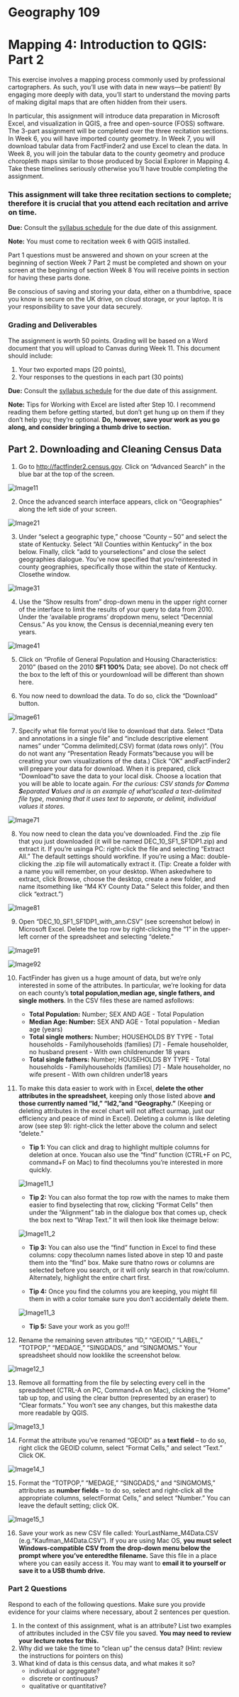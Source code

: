 # Geography 109

# Mapping 4: Introduction to QGIS: Part 2

This exercise involves a mapping process commonly used by professional cartographers. As such, you’ll use with data in new ways—be patient! By engaging more deeply with data, you’ll start to understand the moving parts of making digital maps that are often hidden from their users.

In particular, this assignment will introduce data preparation in Microsoft Excel, and visualization in QGIS, a free and open-source (FOSS) software. The 3-part assignment will be completed over the three recitation sections. In Week 6, you will have imported county geometry. In Week 7, you will download tabular data from FactFinder2 and use Excel to clean the data. In Week 8, you will join the tabular data to the county geometry and produce choropleth maps similar to those produced by Social Explorer in Mapping 4. Take these timelines seriously otherwise you’ll have trouble completing the assignment. 

### This assignment will take three recitation sections to complete; therefore it is crucial that you attend each recitation and arrive on time.

**Due:** Consult the [syllabus schedule](../syllabus.md#viii-schedule) for the due date of this assignment.

**Note:** You must come to recitation week 6 with QGIS installed.

Part 1 questions must be answered and shown on your screen at the beginning of section Week 7
Part 2 must be completed and shown on your screen at the beginning of section Week 8
You will receive points in section for having these parts done. 

Be conscious of saving and storing your data, either on a thumbdrive, space you know is secure on the UK drive, on cloud storage, or your laptop. It is your responsibility to save your data securely.

### Grading and Deliverables 

The assignment is worth 50 points. Grading will be based on a Word document that you will upload to Canvas during Week 11. This document should include:

1.  Your two exported maps (20 points),
2.  Your responses to the questions in each part (30 points)

**Due:** Consult the [syllabus schedule](../syllabus.md#viii-schedule) for the due date of this assignment.

**Note:** Tips for Working with Excel are listed after Step 10. I recommend reading them before getting started, but don’t get hung up on them if they don’t help you; they’re optional. **Do, however, save your work as you go along, and consider bringing a thumb drive to section.**

## Part 2. Downloading and Cleaning Census Data

1. Go to http://factfinder2.census.gov. Click on “Advanced Search” in the blue bar at the top of the screen.

![Image11](images/Image11.jpeg)

2. Once the advanced search interface appears, click on “Geographies” along the left side of your screen.

![Image21](images/Image21.jpeg)

3. Under “select a geographic type,” choose “County – 50” and select the state of Kentucky. Select “All Counties within Kentucky” in the box below. Finally, click “add to yourselections” and close the select geographies dialogue. You’ve now specified that you’reinterested in county geographies, specifically those within the state of Kentucky. Closethe window.

![Image31](images/Image31.jpeg)

4. Use the “Show results from” drop-down menu in the upper right corner of the interface to limit the results of your query to data from 2010. Under the ‘available programs’ dropdown menu, select “Decennial Census.” As you know, the Census is decennial,meaning every ten years.

![Image41](images/Image41.jpeg)

5. Click on “Profile of General Population and Housing Characteristics: 2010” (based on the 2010 **SF1 100%** Data; see above). Do not check off the box to the left of this or yourdownload will be different than shown here.

6. You now need to download the data. To do so, click the “Download” button.

![Image61](images/Image61.jpeg)

7. Specify what file format you’d like to download that data. Select “Data and annotations in a single file” and “include descriptive element names” under “Comma delimited(.CSV) format (data rows only)”. (You do not want any “Presentation Ready Formats”because you will be creating your own visualizations of the data.) Click “OK” andFactFinder2 will prepare your data for download. When it is prepared, click “Download”to save the data to your local disk. Choose a location that you will be able to locate again. _For the curious: CSV stands for **C**omma **S**eparated **V**alues and is an example of what’scalled a text-delimited file type, meaning that it uses text to separate, or delimit, individual values it stores._

![Image71](images/Image71.jpeg)

8. You now need to clean the data you’ve downloaded. Find the .zip file that you just downloaded (it will be named DEC_10_SF1_SF1DP1.zip) and extract it. If you’re usinga PC: right-click the file and selecting “Extract All.” The default settings should workfine. If you’re using a Mac: double-clicking the .zip file will automatically extract it. (Tip: Create a folder with a name you will remember, on your desktop. When askedwhere to extract, click Browse, choose the desktop, create a new folder, and name itsomething like “M4 KY County Data.” Select this folder, and then click “extract.”)

![Image81](images/Image81.jpeg)

9. Open “DEC_10_SF1_SF1DP1_with_ann.CSV” (see screenshot below) in Microsoft Excel. Delete the top row by right-clicking the “1” in the upper-left corner of the spreadsheet and selecting “delete.”

![Image91](images/Image91.jpeg)

![Image92](images/Image92.jpeg)

10. FactFinder has given us a huge amount of data, but we’re only interested in some of the attributes. In particular, we’re looking for data on each county’s **total population,median age, single fathers, and single mothers**. In the CSV files these are named asfollows:

	- **Total Population:** Number; SEX AND AGE - Total Population
	- **Median Age: Number:** SEX AND AGE - Total population - Median age (years)
	- **Total single mothers:** Number; HOUSEHOLDS BY TYPE - Total households - Familyhouseholds (families) [7] - Female householder, no husband present - With own childrenunder 18 years
	- **Total single fathers:** Number; HOUSEHOLDS BY TYPE - Total households - Familyhouseholds (families) [7] - Male householder, no wife present - With own children under18 years

11. To make this data easier to work with in Excel, **delete the other attributes in the spreadsheet**, keeping only those listed above **and those currently named “Id,” “Id2,”and “Geography.”** (Keeping or deleting attributes in the excel chart will not affect ourmap, just our efficiency and peace of mind in Excel). Deleting a column is like deleting arow (see step 9): right-click the letter above the column and select “delete.”

	- **Tip 1:** You can click and drag to highlight multiple columns for deletion at once. Youcan also use the “find” function (CTRL+F on PC, command+F on Mac) to find thecolumns you’re interested in more quickly.

	![Image11_1](images/Image11_1.jpeg)

	- **Tip 2:** You can also format the top row with the names to make them easier to find byselecting that row, clicking “Format Cells” then under the “Alignment” tab in the dialogue box that comes up, check the box next to “Wrap Text.” It will then look like theimage below:

	![Image11_2](images/Image11_2.jpeg)

	- **Tip 3:** You can also use the “find” function in Excel to find these columns: copy thecolumn names listed above in step 10 and paste them into the “find” box. Make sure thatno rows or columns are selected before you search, or it will only search in that row/column. Alternately, highlight the entire chart first.

	- **Tip 4:** Once you find the columns you are keeping, you might fill them in with a color tomake sure you don’t accidentally delete them.

	![Image11_3](images/Image11_3.jpeg)

	- **Tip 5:** Save your work as you go!!!

12. Rename the remaining seven attributes “ID,” “GEOID,” “LABEL,” “TOTPOP,” “MEDAGE,” “SINGDADS,” and “SINGMOMS.” Your spreadsheet should now looklike the screenshot below.

![Image12_1](images/Image12_1.jpeg)

13. Remove all formatting from the file by selecting every cell in the spreadsheet (CTRL-A on PC, Command+A on Mac), clicking the “Home” tab up top, and using the clear button (represented by an eraser) to “Clear formats.” You won’t see any changes, but this makesthe data more readable by QGIS.

![Image13_1](images/Image13_1.jpeg)

14. Format the attribute you’ve renamed “GEOID” as a **text field** – to do so, right click the GEOID column, select “Format Cells,” and select “Text.” Click OK.

![Image14_1](images/Image14_1.jpeg)

15. Format the “TOTPOP,” “MEDAGE,” “SINGDADS,” and “SINGMOMS,” attributes as **number fields** – to do so, select and right-click all the appropriate columns, selectFormat Cells,” and select “Number.” You can leave the default setting; click OK.

![Image15_1](images/Image15_1.jpeg)

16. Save your work as new CSV file called: YourLastName_M4Data.CSV (e.g.“Kaufman_M4Data.CSV”). If you are using Mac OS, **you must select Windows-compatible CSV from the drop-down menu below the prompt where you’ve enteredthe filename.** Save this file in a place where you can easily access it. You may want to **email it to yourself or save it to a USB thumb drive.**

### Part 2 Questions

Respond to each of the following questions. Make sure you provide evidence for your claims where necessary, about 2 sentences per question.

1. In the context of this assignment, what is an attribute? List two examples of attributes included in the CSV file you saved. **You may need to review your lecture notes for this.**
2. Why did we take the time to “clean up” the census data? (Hint: review the instructions for pointers on this)
3. What kind of data is this census data, and what makes it so?
    * individual or aggregate?
    * discrete or continuous?
    * qualitative or quantitative?
